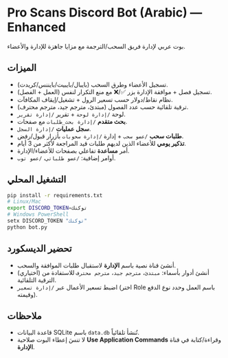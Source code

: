 # Pro Scans Discord Bot (Arabic) — Enhanced
بوت عربي لإدارة فريق السحب/الترجمة مع مزايا جاهزة للإدارة والأعضاء.

## الميزات
- تسجيل الأعضاء وطرق السحب (بايبال/بايبيت/بايننس/كريدت).
- تسجيل فصل + موافقة الإدارة بزر ✅/❌ مع منع التكرار لنفس (العمل + الفصل).
- نظام نقاط/دولار حسب تسعير الرول + تشغيل/إيقاف المكافآت.
- ترقية تلقائية حسب عدد الفصول (مبتدئ، مترجم جيد، مترجم محترف).
- لوحة `/إدارة لوحة` + تقرير `/إدارة تقرير`.
- **بحث متقدم** `/إدارة بحث_طلبات` مع صفحات.
- **سجل عمليات** `/إدارة السجل`.
- **طلبات سحب** `/عضو سحب` + إدارة `/إدارة سحوبات` بأزرار قبول/رفض.
- **تذكير يومي** للأعضاء الذين لديهم طلبات قيد المراجعة لأكثر من 3 أيام.
- أمر **مساعدة** تفاعلي بصفحات للأعضاء/الإدارة.
- أوامر إضافية: `/عضو طلباتي`، `/عضو توب`.

## التشغيل المحلي
```bash
pip install -r requirements.txt
# Linux/Mac
export DISCORD_TOKEN=توكنك
# Windows PowerShell
setx DISCORD_TOKEN "توكنك"
python bot.py
```

## تحضير الديسكورد
- أنشئ قناة نصية باسم **الإدارة** لاستقبال طلبات الموافقة والسحب.
- (اختياري) أنشئ أدوار بأسماء: `مبتدئ`، `مترجم جيد`، `مترجم محترف` للاستفادة من الترقية التلقائية.
- اضبط تسعير الأعمال عبر `/إدارة تسعير` (اختر Role باسم العمل وحدد نوع الدفع وقيمته).

## ملاحظات
- قاعدة البيانات SQLite باسم `data.db` تُنشأ تلقائياً.
- لا تنسَ إعطاء البوت صلاحية **Use Application Commands** وقراءة/كتابة في قناة **الإدارة**.
